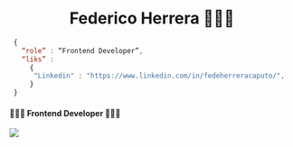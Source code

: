 <div align="center">
<h1>Federico Herrera 👨🏻‍💻
</div>

```js
 {
   “role” : “Frontend Developer”,
   “liks” :
     {
      "Linkedin" : "https://www.linkedin.com/in/fedeherreracaputo/",
     }
 }

```

<h4>👨🏻‍💻 Frontend Developer 👨🏻‍💻</h4>
 <p>
  <a href="#">
    <img src="https://skillicons.dev/icons?i=html,css,js,ts,react,bootstrap,wordpress,tailwind,astro,git,firebase,vite,nodejs,express,nest" />
  </a>
</p>
